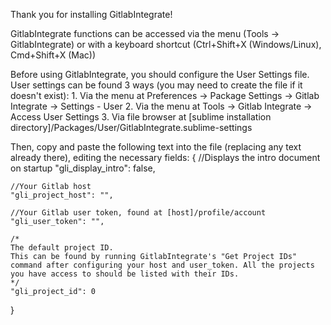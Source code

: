 Thank you for installing GitlabIntegrate!

GitlabIntegrate functions can be accessed via the menu (Tools -> GitlabIntegrate) or with a keyboard shortcut (Ctrl+Shift+X (Windows/Linux), Cmd+Shift+X (Mac))

Before using GitlabIntegrate, you should configure the User Settings file. User settings can be found 3 ways (you may need to create the file if it doesn't exist):
	1. Via the menu at 
		Preferences -> Package Settings -> Gitlab Integrate -> Settings - User
	2. Via the menu at
		Tools -> Gitlab Integrate -> Access User Settings
	3. Via file browser at
		[sublime installation directory]/Packages/User/GitlabIntegrate.sublime-settings 

Then, copy and paste the following text into the file (replacing any text already there), editing the necessary fields:
{
	//Displays the intro document on startup
	"gli_display_intro": false,

	//Your Gitlab host
	"gli_project_host": "",

	//Your Gitlab user token, found at [host]/profile/account 
	"gli_user_token": "",

	/*
	The default project ID.
	This can be found by running GitlabIntegrate's "Get Project IDs" command after configuring your host and user_token. All the projects you have access to should be listed with their IDs.
	*/
	"gli_project_id": 0
}